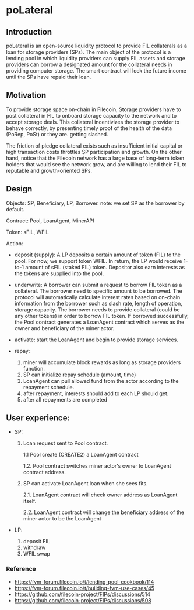 # poLateral

## Introduction
poLateral is an open-source liquidity protocol to provide FIL collaterals as a loan for storage providers (SPs). The main object of the protocol is a lending pool in which liquidity providers can supply FIL assets and storage providers can borrow a designated amount for the collateral needs in providing computer storage. The smart contract will lock the future income until the SPs have repaid their loan. 

## Motivation
To provide storage space on-chain in Filecoin, Storage providers have to post collateral in FIL to onboard storage capacity to the network and to accept storage deals. This collateral incentivizes the storage provider to behave correctly, by presenting timely proof of the health of the data (PoRep, PoSt) or they are. getting slashed. 

The friction of pledge collateral exists such as insufficient initial capital or high transaction costs throttles SP participation and growth. On the other hand, notice that the Filecoin network has a large base of long-term token holders that would see the network grow, and are willing to lend their FIL to reputable and growth-oriented SPs. 

## Design

Objects: SP, Beneficiary, LP, Borrower. note: we set SP as the borrower by default. 

Contract: Pool, LoanAgent, MinerAPI

Token: sFIL, WFIL

Action:
  
- deposit (supply): A LP deposits a certain amount of token (FIL) to the pool. For now, we support token WFIL. In return, the LP would receive 1-to-1 amount of sFIL (staked FIL) token. Depositor also earn interests as the tokens are supplied into the pool. 
  
- underwrite: A borrower can submit a request to borrow FIL token as a collateral. The borrower need to specific amount to be borrowed. The protocol will automatically calculate interest rates based on on-chain information from the borrower such as slash rate, length of operation, storage capacity. The borrower needs to provide collateral (could be any other tokens) in order to borrow FIL token. If borrowed successfully, the Pool contract generates a LoanAgent contract which serves as the owner and beneficiary of the miner actor. 

- activate: start the LoanAgent and begin to provide storage services. 

- repay:
    1. miner will accumulate block rewards as long as storage providers function.
    2. SP can initialize repay schedule (amount, time)
    3. LoanAgent can pull allowed fund from the actor according to the repayment schedule. 
    4. after repayment, interests should add to each LP should get. 
    5. after all repayments are completed
	
## User experience: 
- SP:
    1. Loan request sent to Pool contract.
    
       1.1 Pool create (CREATE2) a LoanAgent contract 
       
       1.2. Pool contract switches miner actor's owner to LoanAgent contract address. 
       
    2. SP can activate LoanAgent loan when she sees fits.
    
    	2.1. LoanAgent contract will check owner address as LoanAgent itself.
    	
    	2.2. LoanAgent contract will change the beneficiary address of the miner actor to be the
    	LoanAgent
    	
- LP:
    1. deposit FIL
    2. withdraw
    3. WFIL swap


### Reference
- https://fvm-forum.filecoin.io/t/lending-pool-cookbook/114
- https://fvm-forum.filecoin.io/t/building-fvm-use-cases/45
- https://github.com/filecoin-project/FIPs/discussions/514
- https://github.com/filecoin-project/FIPs/discussions/508
